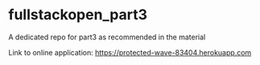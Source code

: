 # fullstackopen_part3
A dedicated repo for part3 as recommended in the material

Link to online application: https://protected-wave-83404.herokuapp.com
